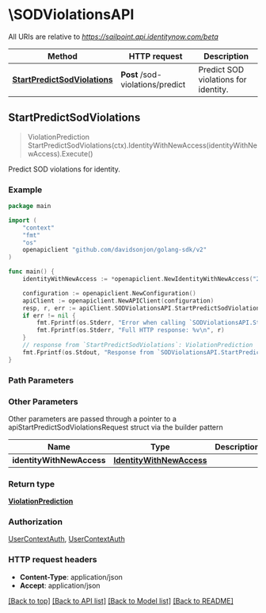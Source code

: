 # \SODViolationsAPI

All URIs are relative to *https://sailpoint.api.identitynow.com/beta*

Method | HTTP request | Description
------------- | ------------- | -------------
[**StartPredictSodViolations**](SODViolationsAPI.md#StartPredictSodViolations) | **Post** /sod-violations/predict | Predict SOD violations for identity.



## StartPredictSodViolations

> ViolationPrediction StartPredictSodViolations(ctx).IdentityWithNewAccess(identityWithNewAccess).Execute()

Predict SOD violations for identity.



### Example

```go
package main

import (
    "context"
    "fmt"
    "os"
    openapiclient "github.com/davidsonjon/golang-sdk/v2"
)

func main() {
    identityWithNewAccess := *openapiclient.NewIdentityWithNewAccess("2c91808568c529c60168cca6f90c1313", []openapiclient.IdentityWithNewAccessAccessRefsInner{*openapiclient.NewIdentityWithNewAccessAccessRefsInner()}) // IdentityWithNewAccess | 

    configuration := openapiclient.NewConfiguration()
    apiClient := openapiclient.NewAPIClient(configuration)
    resp, r, err := apiClient.SODViolationsAPI.StartPredictSodViolations(context.Background()).IdentityWithNewAccess(identityWithNewAccess).Execute()
    if err != nil {
        fmt.Fprintf(os.Stderr, "Error when calling `SODViolationsAPI.StartPredictSodViolations``: %v\n", err)
        fmt.Fprintf(os.Stderr, "Full HTTP response: %v\n", r)
    }
    // response from `StartPredictSodViolations`: ViolationPrediction
    fmt.Fprintf(os.Stdout, "Response from `SODViolationsAPI.StartPredictSodViolations`: %v\n", resp)
}
```

### Path Parameters



### Other Parameters

Other parameters are passed through a pointer to a apiStartPredictSodViolationsRequest struct via the builder pattern


Name | Type | Description  | Notes
------------- | ------------- | ------------- | -------------
 **identityWithNewAccess** | [**IdentityWithNewAccess**](IdentityWithNewAccess.md) |  | 

### Return type

[**ViolationPrediction**](ViolationPrediction.md)

### Authorization

[UserContextAuth](../README.md#UserContextAuth), [UserContextAuth](../README.md#UserContextAuth)

### HTTP request headers

- **Content-Type**: application/json
- **Accept**: application/json

[[Back to top]](#) [[Back to API list]](../README.md#documentation-for-api-endpoints)
[[Back to Model list]](../README.md#documentation-for-models)
[[Back to README]](../README.md)
